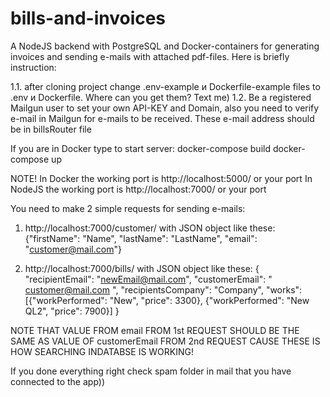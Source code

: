 # bills-and-invoices

A NodeJS backend with PostgreSQL and Docker-containers for generating invoices and sending e-mails with attached pdf-files. Here is briefly instruction:

1.1. after cloning project change  .env-example и Dockerfile-example files to .env и Dockerfile. Where can you get them? Text me) 
1.2. Be a registered Mailgun user to set your own API-KEY and Domain, also you need to verify e-mail in Mailgun for e-mails to be received. These e-mail address should be in billsRouter file

If you are in Docker type to start server: 
docker-compose build
docker-compose up

NOTE! 
In Docker the working port is http://localhost:5000/ or your port
In NodeJS the working port is http://localhost:7000/ or your port

You need to make 2 simple requests for sending e-mails:
1.	http://localhost:7000/customer/  with JSON object like these: 
{"firstName": "Name", 
"lastName": "LastName", 
"email": "customer@mail.com"}

2.	http://localhost:7000/bills/ with JSON object like these:
{
    "recipientEmail": "newEmail@mail.com",
    "customerEmail": " customer@mail.com ",
    "recipientsCompany": "Company",
    "works":[{"workPerformed": "New",
"price": 3300}, {"workPerformed": "New QL2",
"price": 7900}]
}

NOTE THAT VALUE FROM email FROM 1st REQUEST SHOULD BE THE SAME AS VALUE OF customerEmail FROM 2nd REQUEST CAUSE THESE IS HOW SEARCHING INDATABSE IS WORKING!

If you done everything right check spam folder in mail that you have connected to the app)) 

